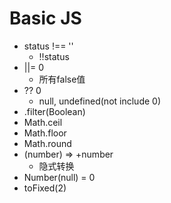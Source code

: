 # Basic JS

- status !== ''
    - !!status
- ||= 0
  - 所有false值
- ?? 0
  - null, undefined(not include 0)
- .filter(Boolean)
- Math.ceil
- Math.floor
- Math.round
- (number) => +number
  - 隐式转换
- Number(null) = 0
- toFixed(2)